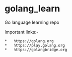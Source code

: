 # golang_learn
Go language learning repo

Important links:-

    *   https://golang.org
    *   https://play.golang.org
    *   https://golangbridge.org